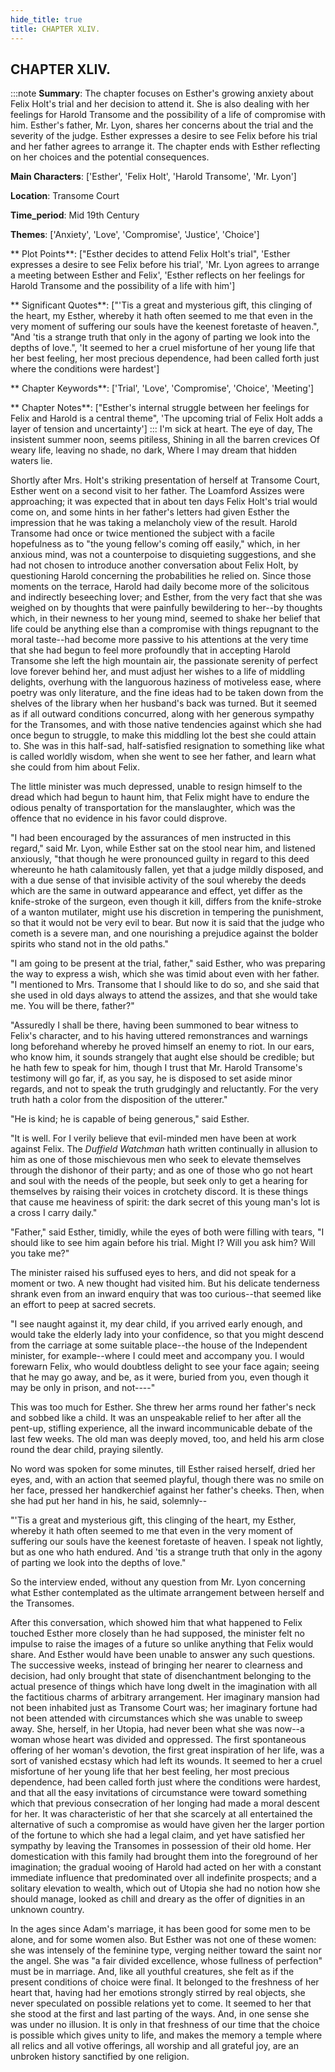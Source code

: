 ```yaml
---
hide_title: true
title: CHAPTER XLIV.
---
```

## CHAPTER XLIV.
:::note
**Summary**:
The chapter focuses on Esther's growing anxiety about Felix Holt's trial and her decision to attend it. She is also dealing with her feelings for Harold Transome and the possibility of a life of compromise with him. Esther's father, Mr. Lyon, shares her concerns about the trial and the severity of the judge. Esther expresses a desire to see Felix before his trial and her father agrees to arrange it. The chapter ends with Esther reflecting on her choices and the potential consequences.

**Main Characters**:
['Esther', 'Felix Holt', 'Harold Transome', 'Mr. Lyon']

**Location**:
Transome Court

**Time_period**:
Mid 19th Century

**Themes**:
['Anxiety', 'Love', 'Compromise', 'Justice', 'Choice']

** Plot Points**:
["Esther decides to attend Felix Holt's trial", 'Esther expresses a desire to see Felix before his trial', 'Mr. Lyon agrees to arrange a meeting between Esther and Felix', 'Esther reflects on her feelings for Harold Transome and the possibility of a life with him']

** Significant Quotes**:
["'Tis a great and mysterious gift, this clinging of the heart, my Esther, whereby it hath often seemed to me that even in the very moment of suffering our souls have the keenest foretaste of heaven.", "And 'tis a strange truth that only in the agony of parting we look into the depths of love.", 'It seemed to her a cruel misfortune of her young life that her best feeling, her most precious dependence, had been called forth just where the conditions were hardest']

** Chapter Keywords**:
['Trial', 'Love', 'Compromise', 'Choice', 'Meeting']

** Chapter Notes**:
["Esther's internal struggle between her feelings for Felix and Harold is a central theme", 'The upcoming trial of Felix Holt adds a layer of tension and uncertainty']
:::
   I'm sick at heart. The eye of day, The insistent summer noon, seems pitiless, Shining in all the barren crevices Of weary life, leaving no shade, no dark, Where I may dream that hidden waters lie. 

Shortly after Mrs. Holt's striking presentation of herself at Transome Court, Esther went on a second visit to her father. The Loamford Assizes were approaching; it was expected that in about ten days Felix Holt's trial would come on, and some hints in her father's letters had given Esther the impression that he was taking a melancholy view of the result. Harold Transome had once or twice mentioned the subject with a facile hopefulness as to "the young fellow's coming off easily," which, in her anxious mind, was not a counterpoise to disquieting suggestions, and she had not chosen to introduce another conversation about Felix Holt, by questioning Harold concerning the probabilities he relied on. Since those moments on the terrace, Harold had daily become more of the solicitous and indirectly beseeching lover; and Esther, from the very fact that she was weighed on by thoughts that were painfully bewildering to her--by thoughts which, in their newness to her young mind, seemed to shake her belief that life could be anything else than a compromise with things repugnant to the moral taste--had become more passive to his attentions at the very time that she had begun to feel more profoundly that in accepting Harold Transome she left the high mountain air, the passionate serenity of perfect love forever behind her, and must adjust her wishes to a life of middling delights, overhung with the languorous haziness of motiveless ease, where poetry was only literature, and the fine ideas had to be taken down from the shelves of the library when her husband's back was turned. But it seemed as if all outward conditions concurred, along with her generous sympathy for the Transomes, and with those native tendencies against which she had once begun to struggle, to make this middling lot the best she could attain to. She was in this half-sad, half-satisfied resignation to something like what is called worldly wisdom, when she went to see her father, and learn what she could from him about Felix. 

The little minister was much depressed, unable to resign himself to the dread which had begun to haunt him, that Felix might have to endure the odious penalty of transportation for the manslaughter, which was the offence that no evidence in his favor could disprove. 

"I had been encouraged by the assurances of men instructed in this regard," said Mr. Lyon, while Esther sat on the stool near him, and listened anxiously, "that though he were pronounced guilty in regard to this deed whereunto he hath calamitously fallen, yet that a judge mildly disposed, and with a due sense of that invisible activity of the soul whereby the deeds which are the same in outward appearance and effect, yet differ as the knife-stroke of the surgeon, even though it kill, differs from the knife-stroke of a wanton mutilater, might use his discretion in tempering the punishment, so that it would not be very evil to bear. But now it is said that the judge who cometh is a severe man, and one nourishing a prejudice against the bolder spirits who stand not in the old paths." 

"I am going to be present at the trial, father," said Esther, who was preparing the way to express a wish, which she was timid about even with her father. "I mentioned to Mrs. Transome that I should like to do so, and she said that she used in old days always to attend the assizes, and that she would take me. You will be there, father?" 

"Assuredly I shall be there, having been summoned to bear witness to Felix's character, and to his having uttered remonstrances and warnings long beforehand whereby he proved himself an enemy to riot. In our ears, who know him, it sounds strangely that aught else should be credible; but he hath few to speak for him, though I trust that Mr. Harold Transome's testimony will go far, if, as you say, he is disposed to set aside minor regards, and not to speak the truth grudgingly and reluctantly. For the very truth hath a color from the disposition of the utterer." 

"He is kind; he is capable of being generous," said Esther. 

"It is well. For I verily believe that evil-minded men have been at work against Felix. The _Duffield Watchman_ hath written continually in allusion to him as one of those mischievous men who seek to elevate themselves through the dishonor of their party; and as one of those who go not heart and soul with the needs of the people, but seek only to get a hearing for themselves by raising their voices in crotchety discord. It is these things that cause me heaviness of spirit: the dark secret of this young man's lot is a cross I carry daily." 

"Father," said Esther, timidly, while the eyes of both were filling with tears, "I should like to see him again before his trial. Might I? Will you ask him? Will you take me?" 

The minister raised his suffused eyes to hers, and did not speak for a moment or two. A new thought had visited him. But his delicate tenderness shrank even from an inward enquiry that was too curious--that seemed like an effort to peep at sacred secrets. 

"I see naught against it, my dear child, if you arrived early enough, and would take the elderly lady into your confidence, so that you might descend from the carriage at some suitable place--the house of the Independent minister, for example--where I could meet and accompany you. I would forewarn Felix, who would doubtless delight to see your face again; seeing that he may go away, and be, as it were, buried from you, even though it may be only in prison, and not----" 

This was too much for Esther. She threw her arms round her father's neck and sobbed like a child. It was an unspeakable relief to her after all the pent-up, stifling experience, all the inward incommunicable debate of the last few weeks. The old man was deeply moved, too, and held his arm close round the dear child, praying silently. 

No word was spoken for some minutes, till Esther raised herself, dried her eyes, and, with an action that seemed playful, though there was no smile on her face, pressed her handkerchief against her father's cheeks. Then, when she had put her hand in his, he said, solemnly-- 

"'Tis a great and mysterious gift, this clinging of the heart, my Esther, whereby it hath often seemed to me that even in the very moment of suffering our souls have the keenest foretaste of heaven. I speak not lightly, but as one who hath endured. And 'tis a strange truth that only in the agony of parting we look into the depths of love." 

So the interview ended, without any question from Mr. Lyon concerning what Esther contemplated as the ultimate arrangement between herself and the Transomes. 

After this conversation, which showed him that what happened to Felix touched Esther more closely than he had supposed, the minister felt no impulse to raise the images of a future so unlike anything that Felix would share. And Esther would have been unable to answer any such questions. The successive weeks, instead of bringing her nearer to clearness and decision, had only brought that state of disenchantment belonging to the actual presence of things which have long dwelt in the imagination with all the factitious charms of arbitrary arrangement. Her imaginary mansion had not been inhabited just as Transome Court was; her imaginary fortune had not been attended with circumstances which she was unable to sweep away. She, herself, in her Utopia, had never been what she was now--a woman whose heart was divided and oppressed. The first spontaneous offering of her woman's devotion, the first great inspiration of her life, was a sort of vanished ecstasy which had left its wounds. It seemed to her a cruel misfortune of her young life that her best feeling, her most precious dependence, had been called forth just where the conditions were hardest, and that all the easy invitations of circumstance were toward something which that previous consecration of her longing had made a moral descent for her. It was characteristic of her that she scarcely at all entertained the alternative of such a compromise as would have given her the larger portion of the fortune to which she had a legal claim, and yet have satisfied her sympathy by leaving the Transomes in possession of their old home. Her domestication with this family had brought them into the foreground of her imagination; the gradual wooing of Harold had acted on her with a constant immediate influence that predominated over all indefinite prospects; and a solitary elevation to wealth, which out of Utopia she had no notion how she should manage, looked as chill and dreary as the offer of dignities in an unknown country. 

In the ages since Adam's marriage, it has been good for some men to be alone, and for some women also. But Esther was not one of these women: she was intensely of the feminine type, verging neither toward the saint nor the angel. She was "a fair divided excellence, whose fullness of perfection" must be in marriage. And, like all youthful creatures, she felt as if the present conditions of choice were final. It belonged to the freshness of her heart that, having had her emotions strongly stirred by real objects, she never speculated on possible relations yet to come. It seemed to her that she stood at the first and last parting of the ways. And, in one sense she was under no illusion. It is only in that freshness of our time that the choice is possible which gives unity to life, and makes the memory a temple where all relics and all votive offerings, all worship and all grateful joy, are an unbroken history sanctified by one religion. 

